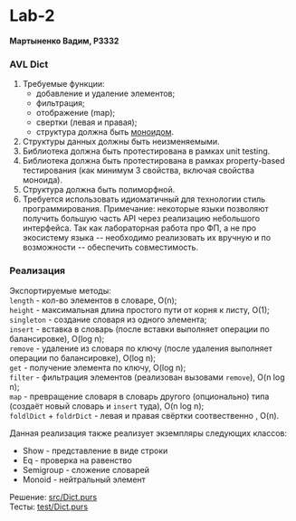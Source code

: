 # Lab-2

**Мартыненко Вадим, P3332**

### AVL Dict

1. Требуемые функции:
    - добавление и удаление элементов;
    - фильтрация;
    - отображение (map);
    - свертки (левая и правая);
    - структура должна быть [моноидом](https://ru.m.wikipedia.org/wiki/Моноид).
2. Структуры данных должны быть неизменяемыми.
3. Библиотека должна быть протестирована в рамках unit testing.
4. Библиотека должна быть протестирована в рамках property-based тестирования (как минимум 3 свойства, включая свойства моноида).
5. Структура должна быть полиморфной.
6. Требуется использовать идиоматичный для технологии стиль программирования. Примечание: некоторые языки позволяют получить большую часть API через реализацию небольшого интерфейса. Так как лабораторная работа про ФП, а не про экосистему языка -- необходимо реализовать их вручную и по возможности -- обеспечить совместимость.

### Реализация

Экспортируемые методы: </br>
`length` - кол-во элементов в словаре, O(n);</br>
`height` - максимальная длина простого пути от корня к листу, O(1);</br>
`singleton` - создание словаря из одного элемента;</br>
`insert` - вставка в словарь (после вставки выполняет операции по балансировке), O(log n);</br>
`remove` - удаление из словаря по ключу (после удаления выполняет операции по балансировке), O(log n);</br>
`get` - получение элемента по ключу, O(log n);</br>
`filter` - фильтрация элементов (реализован вызовами `remove`), O(n log n);</br>
`map` - превращение словаря в словарь другого (опционально) типа (создаёт новый словарь и `insert` туда), O(n log n);</br>
`foldlDict` + `foldrDict` - левая и правая свёртки соотвественно , O(n).

Данная реализация также реализует экземпляры следующих классов:
+ Show - представление в виде строки
+ Eq - проверка на равенство
+ Semigroup - сложение словарей
+ Monoid - нейтральный элемент

Решение: [src/Dict.purs](Lab-2/src/Dict.purs)</br>
Тесты: [test/Dict.purs](Lab-2/test/Dict.purs)
